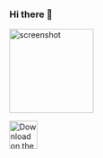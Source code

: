 ### Hi there 👋

<img src="https://user-images.githubusercontent.com/114917347/201506338-a3fdf598-e1da-417c-805a-7a5959ce5377.png" 
     alt="screenshot" 
     style="height: 150px">        

<a href="https://apps.apple.com/us/app/smartpf/id1635493374?itsct=apps_box_badge&amp;itscg=30200">
  <img src="https://user-images.githubusercontent.com/114917347/201505856-01f766e0-aedd-409d-89d6-29cef70a32ae.svg" 
       alt="Download on the App Store"
       style="height: 50px;">
</a>

<!--
**oshio07/oshio07** is a ✨ _special_ ✨ repository because its `README.md` (this file) appears on your GitHub profile.

Here are some ideas to get you started:

- 🔭 I’m currently working on ...
- 🌱 I’m currently learning ...
- 👯 I’m looking to collaborate on ...
- 🤔 I’m looking for help with ...
- 💬 Ask me about ...
- 📫 How to reach me: ...
- 😄 Pronouns: ...
- ⚡ Fun fact: ...
-->
